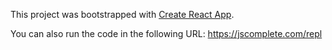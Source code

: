 This project was bootstrapped with [Create React App](https://github.com/facebookincubator/create-react-app).

You can also run the code in the following URL: https://jscomplete.com/repl